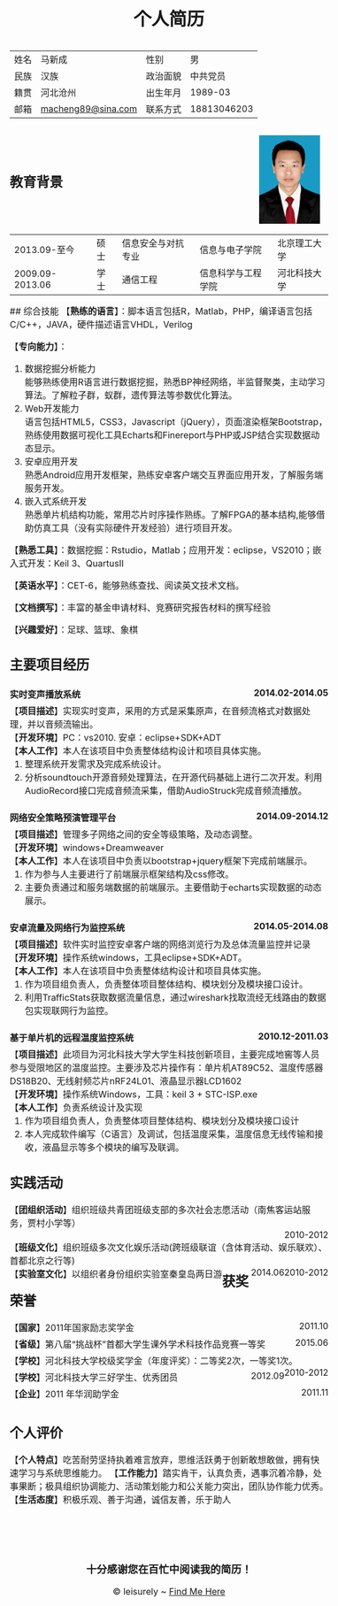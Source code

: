 <center><h1>个人简历</h1></center>
<style>
body{	width:825px;font-size:16px;  }
</style>
<div style="width:100%;height:200px;">
<div style="float:left;width:700px;">
<table style="width:100%;">
	<tr>
		<td>姓名</td>
		<td>马新成</td>
		<td>性别</td>
		<td>男</td>
	</tr>
	<tr>
		<td>民族</td>
		<td>汉族</td>
		<td>政治面貌</td>
		<td>中共党员</td>
	</tr>
	<tr>
		<td>籍贯</td>
		<td>河北沧州</td>
		<td>出生年月</td>
		<td>1989-03</td>
	</tr>
	<tr>
		<td>邮箱</td>
		<td><a href="mailto:macheng89@sina.com" title="mail to me">macheng89@sina.com</a></td>
		<td>联系方式</td>
		<td>18813046203</td>
	<tr>
</table>
</div>
<div style="float:right;width:125px;">
<img src="./mypicture.jpg" style="margin:15px 0;width:110px;">
</div>
</div>


## 教育背景

<table style="width:100%">
	<tr>
		<td style="border:0px">2013.09-至今</td>
		<td style="border:0px">硕士</td>
		<td style="border:0px">信息安全与对抗专业</td>
		<td style="border:0px">信息与电子学院</td>
		<td style="border:0px">北京理工大学</td>
	</tr>
	<tr>
		<td style="border:0px">2009.09-2013.06</td>
		<td style="border:0px">学士</td>
		<td style="border:0px">通信工程</td>
		<td style="border:0px">信息科学与工程学院</td>
		<td style="border:0px">河北科技大学</td>
	</tr>
</table>
## 综合技能
【<strong>熟练的语言</strong>】：脚本语言包括R，Matlab，PHP，编译语言包括C/C++，JAVA，硬件描述语言VHDL，Verilog

【<strong>专向能力</strong>】：

<ol>
	<li>数据挖掘分析能力</li>  
能够熟练使用R语言进行数据挖掘，熟悉BP神经网络，半监督聚类，主动学习算法。了解粒子群，蚁群，遗传算法等参数优化算法。
	<li>Web开发能力</li>
语言包括HTML5，CSS3，Javascript（jQuery），页面渲染框架Bootstrap，熟练使用数据可视化工具Echarts和Finereport与PHP或JSP结合实现数据动态显示。 
	<li>安卓应用开发</li>
熟悉Android应用开发框架，熟练安卓客户端交互界面应用开发，了解服务端服务开发。
	<li>嵌入式系统开发</li>
熟悉单片机结构功能，常用芯片时序操作熟练。了解FPGA的基本结构,能够借助仿真工具（没有实际硬件开发经验）进行项目开发。
</ol>

【<strong>熟悉工具</strong>】：数据挖掘：Rstudio，Matlab；应用开发：eclipse，VS2010；嵌入式开发：Keil 3、QuartusII

【<strong>英语水平</strong>】：CET-6，能够熟练查找、阅读英文技术文档。

【<strong>文档撰写</strong>】：丰富的基金申请材料、竞赛研究报告材料的撰写经验

【<strong>兴趣爱好</strong>】：足球、篮球、象棋

## 主要项目经历

<div style="width:100%;margin:25px 0;">
	<div style="width:100%;height:30px;">
		<div style="float:left;font-weight:bold;">
		实时变声播放系统
		</div>
		<div style="float:right;font-weight:bold;">
		2014.02-2014.05
		</div>
	</div>
	<div>
		<div>【<strong>项目描述</strong>】实现实时变声，采用的方式是采集原声，在音频流格式对数据处理，并以音频流输出。</div>
		<div>【<strong>开发环境</strong>】PC：vs2010. 安卓：eclipse+SDK+ADT</div>
		<div>【<strong>本人工作</strong>】本人在该项目中负责整体结构设计和项目具体实施。
			<ol style="margin:0px;">
				<li>整理系统开发需求及完成系统设计。</li>
				<li>分析soundtouch开源音频处理算法，在开源代码基础上进行二次开发。利用AudioRecord接口完成音频流采集，借助AudioStruck完成音频流播放。</li>
			</ol>
		</div>
	</div>
</div>

<div style="width:100%;margin:25px 0;">
	<div style="width:100%;height:30px;">
		<div style="float:left;font-weight:bold;">
		网络安全策略预演管理平台
		</div>
		<div style="float:right;font-weight:bold;">
		2014.09-2014.12
		</div>
	</div>
	<div>
		<div>【<strong>项目描述</strong>】管理多子网络之间的安全等级策略，及动态调整。</div>
		<div>【<strong>开发环境</strong>】windows+Dreamweaver</div>
		<div>【<strong>本人工作</strong>】本人在该项目中负责以bootstrap+jquery框架下完成前端展示。
			<ol style="margin:0px;">
				<li>作为参与人主要进行了前端展示框架结构及css修改。</li>
				<li>主要负责通过和服务端数据的前端展示。主要借助于echarts实现数据的动态展示。</li>
			</ol>
		</div>
	</div>
</div>

<div style="width:100%;margin:25px 0;">
	<div style="width:100%;height:30px;">
		<div style="float:left;font-weight:bold;">
		安卓流量及网络行为监控系统
		</div>
		<div style="float:right;font-weight:bold;">
		2014.05-2014.08
		</div>
	</div>
	<div>
		<div>【<strong>项目描述</strong>】软件实时监控安卓客户端的网络浏览行为及总体流量监控并记录</div>
		<div>【<strong>开发环境</strong>】操作系统windows，工具eclipse+SDK+ADT。</div>
		<div>【<strong>本人工作</strong>】本人在该项目中负责整体结构设计和项目具体实施。
			<ol style="margin:0px;">
				<li>作为项目组负责人，负责整体项目整体结构、模块划分及模块接口设计。</li>
				<li>利用TrafficStats获取数据流量信息，通过wireshark找取流经无线路由的数据包实现联网行为监控。</li>
			</ol>
		</div>
	</div>
</div>

<div style="width:100%;margin:25px 0;">
	<div style="width:100%;height:30px;">
		<div style="float:left;font-weight:bold;">
		基于单片机的远程温度监控系统
		</div>
		<div style="float:right;font-weight:bold;">
		2010.12-2011.03
		</div>
	</div>
	<div>
		<div>【<strong>项目描述</strong>】此项目为河北科技大学大学生科技创新项目，主要完成地窖等人员参与受限地区的温度监控。主要涉及芯片操作有：单片机AT89C52、温度传感器DS18B20、无线射频芯片nRF24L01、液晶显示器LCD1602</div>
		<div>【<strong>开发环境</strong>】操作系统Windows，工具：keil 3 + STC-ISP.exe</div>
		<div>【<strong>本人工作</strong>】负责系统设计及实现
			<ol style="margin:0px;">
				<li>作为项目组负责人，负责整体项目整体结构、模块划分及模块接口设计</li>
				<li>本人完成软件编写（C语言）及调试，包括温度采集，温度信息无线传输和接收，液晶显示等多个模块的编写及联调。</li>
			</ol>
		</div>
	</div>
</div>

##   实践活动

<div style="width:100%;margin:15px 0;">
	<div style="width:100%;height:30px;">
		<div style="float:left;">
		【<strong>团组织活动</strong>】组织班级共青团班级支部的多次社会志愿活动（南焦客运站服务，贾村小学等）
		</div>
		<div style="float:right;">
		2010-2012
		</div>
	</div>
	<div style="width:100%;height:30px;">
		<div style="float:left;">
		【<strong>班级文化</strong>】组织班级多次文化娱乐活动(跨班级联谊（含体育活动、娱乐联欢）、首都北京之行等)
		</div>
		<div style="float:right;">
		2010-2012
		</div>
	</div>
	<div style="width:100%;height:30px;">
		<div style="float:left;">
		【<strong>实验室文化</strong>】以组织者身份组织实验室秦皇岛两日游
		</div>
		<div style="float:right;">
		2014.06
		</div>
	</div>
</div>

## 获奖荣誉
<div style="width:100%;margin:15px 0;">
	<div style="width:100%;height:30px;">
		<div style="float:left;">
		【<strong>国家</strong>】2011年国家励志奖学金
		</div>
		<div style="float:right;">
		2011.10
		</div>
	</div>
	<div style="width:100%;height:30px;">
		<div style="float:left;">
		【<strong>省级</strong>】第八届“挑战杯”首都大学生课外学术科技作品竞赛一等奖
		</div>
		<div style="float:right;">
		2015.06
		</div>
	</div>
	<div style="width:100%;height:30px;">
		<div style="float:left;">
		【<strong>学校</strong>】河北科技大学校级奖学金（年度评奖）：二等奖2次，一等奖1次。
		</div>
		<div style="float:right;">
		2010-2012
		</div>
	</div>
	<div style="width:100%;height:30px;">
		<div style="float:left;">
		【<strong>学校</strong>】河北科技大学三好学生、优秀团员
		</div>
		<div style="float:right;">
		2012.09
		</div>
	</div>
	<div style="width:100%;height:30px;">
		<div style="float:left;">
		【<strong>企业</strong>】2011 年华润助学金
		</div>
		<div style="float:right;">
		2011.11
		</div>
	</div>
</div>

## 个人评价
【<strong>个人特点</strong>】吃苦耐劳坚持执着难言放弃，思维活跃勇于创新敢想敢做，拥有快速学习与系统思维能力。 
【<strong>工作能力</strong>】踏实肯干，认真负责，遇事沉着冷静，处事果断；极具组织协调能力、活动策划能力和公关能力突出，团队协作能力优秀。  
【<strong>生活态度</strong>】积极乐观、善于沟通，诚信友善，乐于助人




<div style="text-align:center;margin-top:100px;">
<h3>十分感谢您在百忙中阅读我的简历！</h3>
&copy; leisurely ~ <a href="http://leisurely.github.io" title="ICU">Find Me Here</a>
</div>


